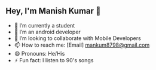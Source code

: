 ## Hey, I'm Manish Kumar 👋

<!--
**ANONYMOUS609/ANONYMOUS609** is a ✨ _special_ ✨ repository because its `README.md` (this file) appears on your GitHub profile.  

Here are some ideas to get you started: -->

- 🔭 I’m currently a student
- 🌱 I’m an android developer
- 👯 I’m looking to collaborate with Mobile Developers
- 📫 How to reach me: [Email] mankum8798@gmail.com
- 😄 Pronouns: He/His
- ⚡ Fun fact: I listen to 90's songs

